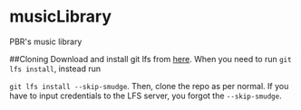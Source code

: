 # musicLibrary
PBR's music library

##Cloning
Download and install git lfs from [here](https://git-lfs.github.com/). When you need to run
`git lfs install`, instead run

```git lfs install --skip-smudge```. Then, clone the repo as per normal. If you have to input credentials to the LFS server, you forgot the `--skip-smudge`.
